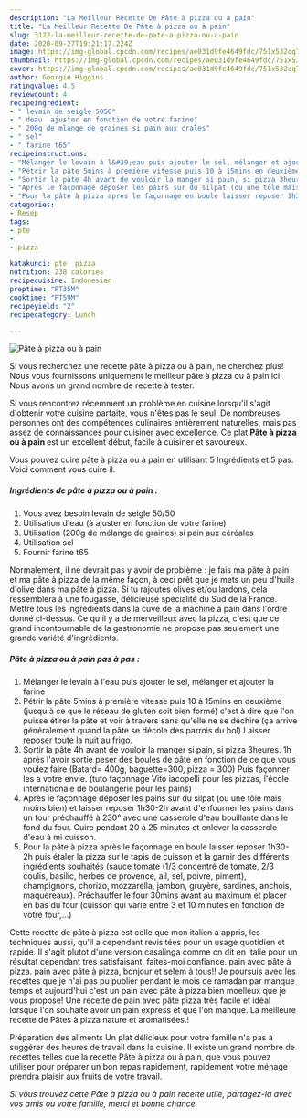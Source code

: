 ```yaml
---
description: "La Meilleur Recette De Pâte à pizza ou à pain"
title: "La Meilleur Recette De Pâte à pizza ou à pain"
slug: 3122-la-meilleur-recette-de-pate-a-pizza-ou-a-pain
date: 2020-09-27T19:21:17.224Z
image: https://img-global.cpcdn.com/recipes/ae031d9fe4649fdc/751x532cq70/pate-a-pizza-ou-a-pain-photo-principale-de-la-recette.jpg
thumbnail: https://img-global.cpcdn.com/recipes/ae031d9fe4649fdc/751x532cq70/pate-a-pizza-ou-a-pain-photo-principale-de-la-recette.jpg
cover: https://img-global.cpcdn.com/recipes/ae031d9fe4649fdc/751x532cq70/pate-a-pizza-ou-a-pain-photo-principale-de-la-recette.jpg
author: Georgie Higgins
ratingvalue: 4.5
reviewcount: 4
recipeingredient:
- " levain de seigle 5050"
- " deau  ajuster en fonction de votre farine"
- " 200g de mlange de graines si pain aux crales"
- " sel"
- " farine t65"
recipeinstructions:
- "Mélanger le levain à l&#39;eau puis ajouter le sel, mélanger et ajouter la farine"
- "Pétrir la pâte 5mins à première vitesse puis 10 à 15mins en deuxième (jusqu&#39;à ce que le réseau de gluten soit bien formé) c&#39;est à dire que l&#39;on puisse étirer la pâte et voir à travers sans qu&#39;elle ne se déchire (ça arrive généralement quand la pâte se décole des parrois du bol) Laisser reposer toute la nuit au frigo."
- "Sortir la pâte 4h avant de vouloir la manger si pain, si pizza 3heures. 1h après l&#39;avoir sortie peser des boules de pâte en fonction de ce que vous voulez faire (Batard= 400g, baguette=300, pizza = 300) Puis façonner les a votre envie. (tuto façonnage Vito iacopelli pour les pizzas, l&#39;école internationale de boulangerie pour les pains)"
- "Après le façonnage déposer les pains sur du silpat (ou une tôle mais moins bien) et laisser reposer 1h30-2h avant d&#39;enfourner les pains dans un four préchauffé à 230° avec une casserole d&#39;eau bouillante dans le fond du four. Cuire pendant 20 à 25 minutes et enlever la casserole d&#39;eau à mi cuisson."
- "Pour la pâte à pizza après le façonnage en boule laisser reposer 1h30-2h puis étaler la pizza sur le tapis de cuisson et la garnir des différents ingrédients souhaités (sauce tomate (1/3 concentré de tomate, 2/3 coulis, basilic, herbes de provence, ail, sel, poivre, piment), champignons, chorizo, mozzarella, jambon, gruyère, sardines, anchois, maquereaux). Préchauffer le four 30mins avant au maximum et placer en bas du four (cuisson qui varie entre 3 et 10 minutes en fonction de votre four,...)"
categories:
- Resep
tags:
- pte
- 
- pizza

katakunci: pte  pizza 
nutrition: 238 calories
recipecuisine: Indonesian
preptime: "PT35M"
cooktime: "PT59M"
recipeyield: "2"
recipecategory: Lunch

---
```



![Pâte à pizza ou à pain](https://img-global.cpcdn.com/recipes/ae031d9fe4649fdc/751x532cq70/pate-a-pizza-ou-a-pain-photo-principale-de-la-recette.jpg)

Si vous recherchez une recette pâte à pizza ou à pain, ne cherchez plus! Nous vous fournissons uniquement le meilleur pâte à pizza ou à pain ici. Nous avons un grand nombre de recette à tester.

Si vous rencontrez récemment un problème en cuisine lorsqu'il s'agit d'obtenir votre cuisine parfaite, vous n'êtes pas le seul. De nombreuses personnes ont des compétences culinaires entièrement naturelles, mais pas assez de connaissances pour cuisiner avec excellence. Ce plat <strong> Pâte à pizza ou à pain </strong> est un excellent début, facile à cuisiner et savoureux.

<!--inarticleads1-->

Vous pouvez cuire pâte à pizza ou à pain en utilisant 5 Ingrédients et 5 pas. Voici comment vous cuire il.

##### Ingrédients de pâte à pizza ou à pain :

1. Vous avez besoin  levain de seigle 50/50
1. Utilisation  d&#39;eau (à ajuster en fonction de votre farine)
1. Utilisation  (200g de mélange de graines) si pain aux céréales
1. Utilisation  sel
1. Fournir  farine t65


Normalement, il ne devrait pas y avoir de problème : je fais ma pâte à pain et ma pâte à pizza de la même façon, à ceci prêt que je mets un peu d&#39;huile d&#39;olive dans ma pâte à pizza. Si tu rajoutes olives et/ou lardons, cela ressemblera à une fougasse, délicieuse spécialité du Sud de la France. Mettre tous les ingrédients dans la cuve de la machine à pain dans l&#39;ordre donné ci-dessus. Ce qu&#39;il y a de merveilleux avec la pizza, c&#39;est que ce grand incontournable de la gastronomie ne propose pas seulement une grande variété d&#39;ingrédients. 

<!--inarticleads2-->

##### Pâte à pizza ou à pain pas à pas :

1. Mélanger le levain à l&#39;eau puis ajouter le sel, mélanger et ajouter la farine
1. Pétrir la pâte 5mins à première vitesse puis 10 à 15mins en deuxième (jusqu&#39;à ce que le réseau de gluten soit bien formé) c&#39;est à dire que l&#39;on puisse étirer la pâte et voir à travers sans qu&#39;elle ne se déchire (ça arrive généralement quand la pâte se décole des parrois du bol) Laisser reposer toute la nuit au frigo.
1. Sortir la pâte 4h avant de vouloir la manger si pain, si pizza 3heures. 1h après l&#39;avoir sortie peser des boules de pâte en fonction de ce que vous voulez faire (Batard= 400g, baguette=300, pizza = 300) Puis façonner les a votre envie. (tuto façonnage Vito iacopelli pour les pizzas, l&#39;école internationale de boulangerie pour les pains)
1. Après le façonnage déposer les pains sur du silpat (ou une tôle mais moins bien) et laisser reposer 1h30-2h avant d&#39;enfourner les pains dans un four préchauffé à 230° avec une casserole d&#39;eau bouillante dans le fond du four. Cuire pendant 20 à 25 minutes et enlever la casserole d&#39;eau à mi cuisson.
1. Pour la pâte à pizza après le façonnage en boule laisser reposer 1h30-2h puis étaler la pizza sur le tapis de cuisson et la garnir des différents ingrédients souhaités (sauce tomate (1/3 concentré de tomate, 2/3 coulis, basilic, herbes de provence, ail, sel, poivre, piment), champignons, chorizo, mozzarella, jambon, gruyère, sardines, anchois, maquereaux). Préchauffer le four 30mins avant au maximum et placer en bas du four (cuisson qui varie entre 3 et 10 minutes en fonction de votre four,...)


Cette recette de pâte à pizza est celle que mon italien a appris, les techniques aussi, qu&#39;il a cependant revisitées pour un usage quotidien et rapide. Il s&#39;agit plutot d&#39;une version casalinga comme on dit en Italie pour un résultat cependant très satisfaisant, faites-moi confiance. pain avec pâte à pizza. pain avec pâte à pizza, bonjour et selem à tous!! Je poursuis avec les recettes que je n&#39;ai pas pu publier pendant le mois de ramadan par manque temps et aujourd&#39;hui c&#39;est un pain avec pâte à pizza bien moelleux que je vous propose! Une recette de pain avec pâte pizza très facile et idéal lorsque l&#39;on souhaite avoir un pain express et que l&#39;on manque. La meilleure recette de Pâtes à pizza nature et aromatisées.! 

<!--inarticleads1-->

<p>
Préparation des aliments Un plat délicieux pour votre famille n'a pas à suggérer des heures de travail dans la cuisine. Il existe un grand nombre de recettes telles que la recette Pâte à pizza ou à pain, que vous pouvez utiliser pour préparer un bon repas rapidement, rapidement votre ménage prendra plaisir aux fruits de votre travail.
</p>

<p>
<i>Si vous trouvez cette Pâte à pizza ou à pain recette utile, partagez-la avec vos amis ou votre famille, merci et bonne chance.</i>
</p>
